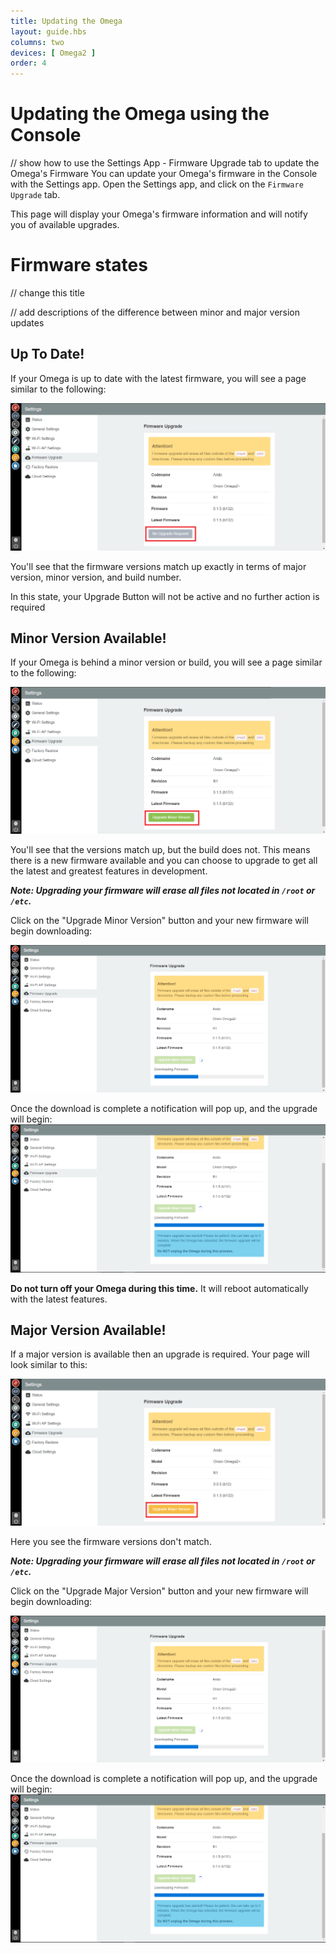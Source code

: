 ```yaml
---
title: Updating the Omega
layout: guide.hbs
columns: two
devices: [ Omega2 ]
order: 4
---
```


# Updating the Omega using the Console

// show how to use the Settings App - Firmware Upgrade tab to update the Omega's Firmware
You can update your Omega's firmware in the Console with the Settings app. Open the Settings app, and click on the `Firmware Upgrade` tab.

This page will display your Omega's firmware information and will notify you of available upgrades.


# Firmware states
// change this title

// add descriptions of the difference between minor and major version updates

## Up To Date!

If your Omega is up to date with the latest firmware, you will see a page similar to the following:

![update-not-required](../img/updating-none-required.png)

You'll see that the firmware versions match up exactly in terms of major version, minor version, and build number.

In this state, your Upgrade Button will not be active and no further action is required

## Minor Version Available!

If your Omega is behind a minor version or build, you will see a page similar to the following:

![update-minor-version](../img/updating-minor-version.png)

You'll see that the versions match up, but the build does not. This means there is a new firmware available and you can choose to upgrade to get all the latest and greatest features in development.

***Note: Upgrading your firmware will erase all files not located in `/root` or `/etc`.***

Click on the "Upgrade Minor Version" button and your new firmware will begin downloading:

![update-download-in-progress](../img/updating-download-in-progress.png)

Once the download is complete a notification will pop up, and the upgrade will begin:
![update-download-complete](../img/updating-download-complete.png)

**Do not turn off your Omega during this time.** It will reboot automatically with the latest features.

## Major Version Available!

If a major version is available then an upgrade is required. Your page will look similar to this:

![update-major-version](../img/updating-major-version.png)

Here you see the firmware versions don't match.

***Note: Upgrading your firmware will erase all files not located in `/root` or `/etc`.***

Click on the "Upgrade Major Version" button and your new firmware will begin downloading:

![update-download-in-progress](../img/updating-download-in-progress.png)

Once the download is complete a notification will pop up, and the upgrade will begin:
![update-download-complete](../img/updating-download-complete.png)
